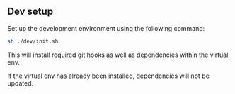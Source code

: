 ## Dev setup

Set up the development environment using the following command: 

```bash
sh ./dev/init.sh
```

This will install required git hooks as well as dependencies within the virtual env.

If the virtual env has already been installed, dependencies will not be updated.

